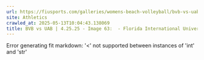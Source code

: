 ```yaml
---
url: https://fiusports.com/galleries/womens-beach-volleyball/bvb-vs-uab-4-25-25/image-63/357/62862
site: Athletics
crawled_at: 2025-05-13T10:04:43.138069
title: BVB vs UAB | 4.25.25 - Image 63:  - Florida International University
---
```


Error generating fit markdown: '<' not supported between instances of 'int' and 'str'